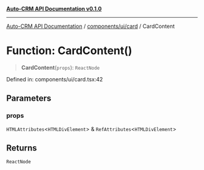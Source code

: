 [**Auto-CRM API Documentation v0.1.0**](../../../../README.md)

***

[Auto-CRM API Documentation](../../../../README.md) / [components/ui/card](../README.md) / CardContent

# Function: CardContent()

> **CardContent**(`props`): `ReactNode`

Defined in: components/ui/card.tsx:42

## Parameters

### props

`HTMLAttributes`\<`HTMLDivElement`\> & `RefAttributes`\<`HTMLDivElement`\>

## Returns

`ReactNode`
